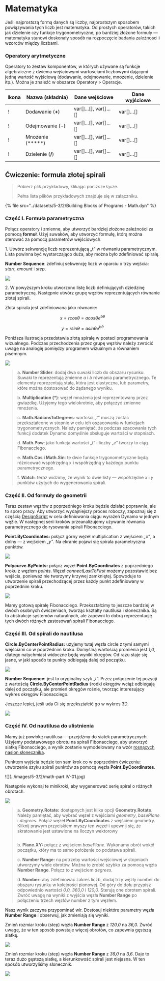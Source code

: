 # Matematyka

Jeśli najprostszą formą danych są liczby, najprostszym sposobem powiązywania tych liczb jest matematyka. Od prostych operatorów, takich jak dzielenie czy funkcje trygonometryczne, po bardziej złożone formuły — matematyka stanowi doskonały sposób na rozpoczęcie badania zależności i wzorców między liczbami.

### Operatory arytmetyczne

Operatory to zestaw komponentów, w których używane są funkcje algebraiczne z dwiema wejściowymi wartościami liczbowymi dającymi jedną wartość wyjściową (dodawanie, odejmowanie, mnożenie, dzielenie itp.). Można je znaleźć w obszarze Operatory > Operacje.

| Ikona                                              | Nazwa (składnia)     | Dane wejściowe                     | Dane wyjściowe      |
| ------------------------------------------------- | ----------------- | -------------------------- | ------------ |
| \![](<../images/5-1/addition(1)(1) (1).jpg>)       | Dodawanie (**+**)       | var[]...[], var[]...[] | var[]...[] |
| \![](<../images/5-1/Subtraction(1)(1) (1).jpg>)    | Odejmowanie (**-**)  | var[]...[], var[]...[] | var[]...[] |
| \![](<../images/5-1/Multiplication(1)(1) (1).jpg>) | Mnożenie (*****) | var[]...[], var[]...[] | var[]...[] |
| \![](<../images/5-1/Division(1)(1) (1).jpg>)       | Dzielenie (**/**)    | var[]...[], var[]...[] | var[]...[] |

## Ćwiczenie: formuła złotej spirali

> Pobierz plik przykładowy, klikając poniższe łącze.
>
> Pełna lista plików przykładowych znajduje się w załączniku.

{% file src="../datasets/5-3/2/Building Blocks of Programs - Math.dyn" %}

### Część I. Formuła parametryczna

Połącz operatory i zmienne, aby utworzyć bardziej złożone zależności za pomocą **formuł**. Użyj suwaków, aby utworzyć formułę, którą można sterować za pomocą parametrów wejściowych.

1\. Utwórz sekwencję liczb reprezentującą „t” w równaniu parametrycznym. Lista powinna być wystarczająco duża, aby można było zdefiniować spiralę.

**Number Sequence**: zdefiniuj sekwencję liczb w oparciu o trzy wejścia: _start, amount_ i _step_.

![](../images/5-3/2/math-partI-01.jpg)

2\. W powyższym kroku utworzono listę liczb definiujących dziedzinę parametryczną. Następnie utwórz grupę węzłów reprezentujących równanie złotej spirali.

Złota spirala jest zdefiniowana jako równanie:

$$ x = r cos θ = a cos θ e^{bθ} $$

$$ y = r sin θ = a sin θe^{bθ} $$

Poniższa ilustracja przedstawia złotą spiralę w postaci programowania wizualnego. Podczas przechodzenia przez grupę węzłów należy zwrócić uwagę na analogię pomiędzy programem wizualnym a równaniem pisemnym.

![](../images/5-3/2/math-partI-02.jpg)

> a. **Number Slider**: dodaj dwa suwaki liczb do obszaru rysunku. Suwaki te reprezentują zmienne _a_ i _b_ równania parametrycznego. Te elementy reprezentują stałą, która jest elastyczna, lub parametry, które można dostosować do żądanego wyniku.
>
> b. **Multiplication (*)**: węzeł mnożenia jest reprezentowany przez gwiazdkę. Użyjemy tego wielokrotnie, aby połączyć zmienne mnożenia.
>
> c. **Math.RadiansToDegrees**: wartości „_t_” muszą zostać przekształcone w stopnie w celu ich oszacowania w funkcjach trygonometrycznych. Należy pamiętać, że podczas szacowania tych funkcji dodatek Dynamo domyślnie obsługuje wartości w stopniach.
>
> d. **Math.Pow**: jako funkcja wartości „_t_” i liczby „_e_” tworzy to ciąg Fibonacciego.
>
> e. **Math.Cos i Math.Sin**: te dwie funkcje trygonometryczne będą różnicować współrzędną x i współrzędną y każdego punktu parametrycznego.
>
> f. **Watch**: teraz widzimy, że wynik to dwie listy — współrzędne _x_ i _y_ punktów użytych do wygenerowania spirali.

### Część II. Od formuły do geometrii

Teraz zestaw węzłów z poprzedniego kroku będzie działać poprawnie, ale to sporo pracy. Aby utworzyć wydajniejszy proces roboczy, zapoznaj się z częścią [DesignScript](../../8\_coding\_in\_dynamo/8-1\_code-blocks-and-design-script/2-design-script-syntax.md) w celu definiowania ciągu wyrażeń Dynamo w jednym węźle. W następnej serii kroków przeanalizujemy używanie równania parametrycznego do rysowania spirali Fibonacciego.

**Point.ByCoordinates:** połącz górny węzeł multiplication z wejściem _„x”_, a dolny — z wejściem _„y”_. Na ekranie pojawi się spirala parametryczna punktów.

![](../images/5-3/2/math-partII-01.gif)

**Polycurve.ByPoints:** połącz węzeł **Point.ByCoordinates** z poprzedniego kroku z węzłem _points_. Węzeł _connectLastToFirst_ możemy pozostawić bez wejścia, ponieważ nie tworzymy krzywej zamkniętej. Spowoduje to utworzenie spirali przechodzącej przez każdy punkt zdefiniowany w poprzednim kroku.

![](../images/5-3/2/math-partII-02.jpg)

Mamy gotową spiralę Fibonacciego. Przekształcimy to jeszcze bardziej w dwóch osobnych ćwiczeniach, tworząc kształty nautilusa i słonecznika. Są to abstrakcje systemów naturalnych, ale zapewni to dobrą reprezentację tych dwóch różnych zastosowań spirali Fibonacciego.

### Część III. Od spirali do nautilusa

**Circle.ByCenterPointRadius:** użyjemy tutaj węzła circle z tymi samymi wejściami co w poprzednim kroku. Domyślną wartością promienia jest _1,0_, dlatego natychmiast widoczne będą wyniki okręgów. Od razu staje się jasne, w jaki sposób te punkty odbiegają dalej od początku.

![](../images/5-3/2/math-partIII-01.jpg)

**Number Sequence:** jest to oryginalny szyk „_t_”. Przez połączenie tej pozycji z wartością **Circle.ByCenterPointRadius** środki okręgów wciąż odbiegają dalej od początku, ale promień okręgów rośnie, tworząc interesujący wykres okręgów Fibonacciego.

Jeszcze lepiej, jeśli uda Ci się przekształcić go w wykres 3D.

![](../images/5-3/2/math-partIII-02.gif)

### Część IV. Od nautilusa do ulistnienia

Mamy już powłokę nautilusa — przejdźmy do siatek parametrycznych. Użyjemy podstawowego obrotu na spirali Fibonacciego, aby utworzyć siatkę Fibonacciego, a wynik zostanie wymodelowany na wzór [rosnących nasion słonecznika](https://blogs.unimelb.edu.au/sciencecommunication/2018/09/02/this-flower-uses-maths-to-reproduce/).

Punktem wyjścia będzie ten sam krok co w poprzednim ćwiczeniu: utworzenie szyku spirali punktów za pomocą węzła **Point.ByCoordinates**.

\![](../images/5-3/2/math-part IV-01.jpg)

Następnie wykonaj te minikroki, aby wygenerować serię spiral o różnych obrotach.

![](../images/5-3/2/math-partIV-02.jpg)

> a. **Geometry.Rotate:** dostępnych jest kilka opcji **Geometry.Rotate**. Należy pamiętać, aby wybrać węzeł z wejściami _geometry_, _basePlane_ i _degrees_. Połącz węzeł **Point.ByCoordinates** z wejściem geometry. Kliknij prawym przyciskiem myszy ten węzeł i upewnij się, że skratowanie jest ustawione na Iloczyn wektorowy
>
> <img src="../images/5-3/2/math-partIV-03crossproduct.jpg" alt="" data-size="original">
>
> b. **Plane.XY:** połącz z wejściem _basePlane_. Wykonamy obrót wokół początku, który ma to samo położenie co podstawa spirali.
>
> c. **Number Range:** na potrzeby wartości wejściowej w stopniach utworzymy wiele obrotów. Można to zrobić szybko za pomocą węzła **Number Range**. Połącz to z wejściem _degrees_.
>
> d. **Number:** aby zdefiniować zakres liczb, dodaj trzy węzły number do obszaru rysunku w kolejności pionowej. Od góry do dołu przypisz odpowiednio wartości _0,0, 360,0_ i _120,0_. Sterują one obrotem spirali. Zwróć uwagę na wyniki z wyjścia węzła **Number Range** po połączeniu trzech węzłów number z tym węzłem.

Nasz wynik zaczyna przypominać wir. Dostosuj niektóre parametry węzła **Number Range** i obserwuj, jak zmieniają się wyniki.

Zmień rozmiar kroku (step) węzła **Number Range** z _120,0_ na _36,0_. Zwróć uwagę, że w ten sposób powstaje więcej obrotów, co zapewnia gęstszą siatkę.

![](../images/5-3/2/math-partIV-04.jpg)

Zmień rozmiar kroku (step) węzła **Number Range** z _36,0_ na _3,6_. Daje to teraz dużo gęstszą siatkę, a kierunkowość spirali jest niejasna. W ten sposób utworzyliśmy słonecznik.

![](../images/5-3/2/math-partIV-05.jpg)
